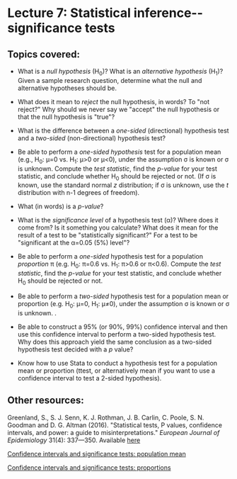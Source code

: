 # Lecture 7: Statistical inference--significance tests

## Topics covered:

* What is a *null hypothesis* (H<sub>0</sub>)? What is an *alternative hypothesis* (H<sub>1</sub>)? Given a sample research question, determine what the null and alternative hypotheses should be.

* What does it mean to *reject* the null hypothesis, in words? To "not reject?" Why should we never say we "accept" the null hypothesis or that the null hypothesis is "true"?

* What is the difference between a *one-sided* (directional) hypothesis test and a *two-sided* (non-directional) hypothesis test?

* Be able to perform a *one-sided hypothesis* test for a population mean (e.g., H<sub>0</sub>: μ=0 vs. H<sub>1</sub>: μ>0 or μ<0), under the assumption σ is known or σ is unknown. Compute the *test statistic*, find the *p-value* for your test statistic, and conclude whether H<sub>0</sub> should be rejected or not. (If σ is known, use the standard normal *z* distribution; if σ is unknown, use the *t* distribution with n-1 degrees of freedom).

* What (in words) is a *p-value*?

* What is the *significance level* of a hypothesis test (α)? Where does it come from? Is it something you calculate? What does it mean for the result of a test to be "statistically significant?" For a test to be "significant at the α=0.05 (5%) level"?

* Be able to perform a *one-sided* hypothesis test for a population *proportion* π (e.g. H<sub>0</sub>: π=0.6 vs. H<sub>1</sub>: π>0.6 or π<0.6). Compute the *test statistic*, find the *p-value* for your test statistic, and conclude whether H<sub>0</sub> should be rejected or not.

* Be able to perform a *two-sided* hypothesis test for a population mean or proportion (e.g. H<sub>0</sub>: μ=0, H<sub>1</sub>: μ≠0), under the assumption σ is known or σ is unknown.
.
* Be able to construct a 95% (or 90%, 99%) confidence interval and then use this confidence interval to perform a two-sided hypothesis test. Why does this approach yield the same conclusion as a two-sided hypothesis test decided with a *p* value?

* Know how to use Stata to conduct a hypothesis test for a population mean or proportion (ttest, or alternatively mean if you want to use a confidence interval to test a 2-sided hypothesis).

## Other resources:

Greenland, S., S. J. Senn, K. J. Rothman, J. B. Carlin, C. Poole, S. N. Goodman and D. G. Altman (2016). "Statistical tests, P values, confidence intervals, and power: a guide to misinterpretations." *European Journal of Epidemiology* 31(4): 337—350. Available [here](https://link.springer.com/article/10.1007/s10654-016-0149-3)


[Confidence intervals and significance tests: population mean](https://istats.shinyapps.io/Inference_mean/)

[Confidence intervals and significance tests: proportions](https://istats.shinyapps.io/Inference_prop/)

<!---
	x&#772; for x-bar
	&pi; for pi
	p&#770; for p-hat
	&mu; for mu
	&sigma; for sigma
	H<sub>0</sub> to use subscript
--->
